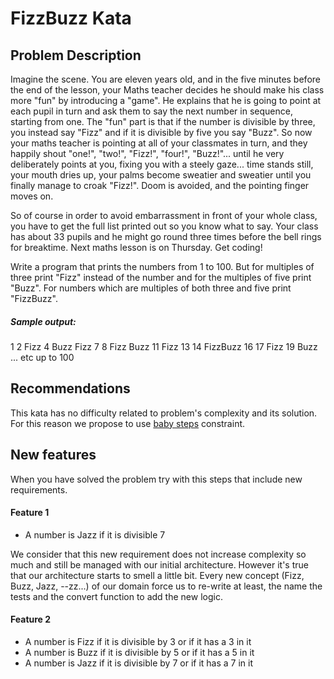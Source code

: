 # FizzBuzz Kata

## Problem Description

Imagine the scene. You are eleven years old, and in the five minutes before the end of the lesson, your Maths teacher decides he should make his class more "fun" by introducing a "game". He explains that he is going to point at each pupil in turn and ask them to say the next number in sequence, starting from one. The "fun" part is that if the number is divisible by three, you instead say "Fizz" and if it is divisible by five you say "Buzz". So now your maths teacher is pointing at all of your classmates in turn, and they happily shout "one!", "two!", "Fizz!", "four!", "Buzz!"... until he very deliberately points at you, fixing you with a steely gaze... time stands still, your mouth dries up, your palms become sweatier and sweatier until you finally manage to croak "Fizz!". Doom is avoided, and the pointing finger moves on.

So of course in order to avoid embarrassment in front of your whole class, you have to get the full list printed out so you know what to say. Your class has about 33 pupils and he might go round three times before the bell rings for breaktime. Next maths lesson is on Thursday. Get coding!

Write a program that prints the numbers from 1 to 100. But for multiples of three print "Fizz" instead of the number and for the multiples of five print "Buzz". For numbers which are multiples of both three and five print "FizzBuzz".

##### Sample output:

1
2
Fizz
4
Buzz
Fizz
7
8
Fizz
Buzz
11
Fizz
13
14
FizzBuzz
16
17
Fizz
19
Buzz
... etc up to 100

## Recommendations

This kata has no difficulty related to problem's complexity and its solution. For this reason we propose to use [baby steps](http://blog.adrianbolboaca.ro/2013/01/the-history-of-taking-baby-steps/) constraint.


## New features

When you have solved the problem try with this steps that include new requirements.


#### Feature 1

 * A number is Jazz if it is divisible 7
 
We consider that this new requirement does not increase complexity so much and still be managed with our initial architecture.
However it's true that our architecture starts to smell a little bit. 
Every new concept (Fizz, Buzz, Jazz, --zz...) of our domain force us to re-write at least, the name the tests and the convert function to add the new logic.

    
 
#### Feature 2

 * A number is Fizz if it is divisible by 3 or if it has a 3 in it
 * A number is Buzz if it is divisible by 5 or if it has a 5 in it
 * A number is Jazz if it is divisible by 7 or if it has a 7 in it
 